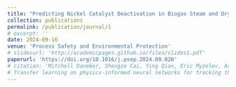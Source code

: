```yaml
---
title: "Predicting Nickel Catalyst Deactivation in Biogas Steam and Dry Reforming for Hydrogen Production Using Machine Learning"
collection: publications
permalink: /publication/journal/1
# excerpt: ''
date: 2024-09-16
venue: 'Process Safety and Environmental Protection'
# slidesurl: 'http://academicpages.github.io/files/slides1.pdf'
paperurl: 'https://doi.org/10.1016/j.psep.2024.09.020'
# citation: 'Mitchell Daneker, Shengze Cai, Ying Qian, Eric Myzelev, Arsh Kumbhat, He Li, Lu Lu,
# Transfer learning on physics-informed neural networks for tracking the hemodynamics in the evolving false lumen of dissected aorta, Nexus, Volume 1, Issue 2, 2024, 100016, ISSN 2950-1601'
---
```


<!-- The contents above will be part of a list of publications, if the user clicks the link for the publication than the contents of section will be rendered as a full page, allowing you to provide more information about the paper for the reader. When publications are displayed as a single page, the contents of the above "citation" field will automatically be included below this section in a smaller font. -->